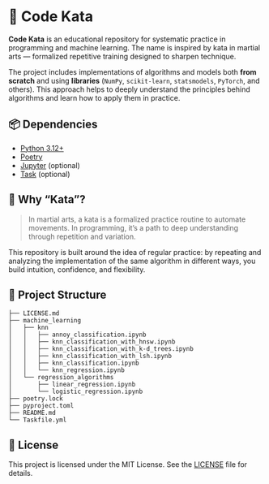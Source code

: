 # 🥋 Code Kata

**Code Kata** is an educational repository for systematic practice in programming and machine learning. The name is inspired by kata in martial arts — formalized repetitive training designed to sharpen technique.

The project includes implementations of algorithms and models both **from scratch** and using **libraries** (`NumPy`, `scikit-learn`, `statsmodels`, `PyTorch`, and others). This approach helps to deeply understand the principles behind algorithms and learn how to apply them in practice.

## 📦 Dependencies

* [Python 3.12+](https://www.python.org/downloads/)
* [Poetry](https://python-poetry.org/docs/#installation)
* [Jupyter](https://jupyter.org/) (optional)
* [Task](https://taskfile.dev/) (optional)

## 🚧 Why “Kata”?

> In martial arts, a kata is a formalized practice routine to automate movements.
> In programming, it’s a path to deep understanding through repetition and variation.

This repository is built around the idea of regular practice: by repeating and analyzing the implementation of the same algorithm in different ways, you build intuition, confidence, and flexibility.

## 📁 Project Structure

```structure
├── LICENSE.md
├── machine_learning
│   ├── knn
│   │   ├── annoy_classification.ipynb
│   │   ├── knn_classification_with_hnsw.ipynb
│   │   ├── knn_classification_with_k-d_trees.ipynb
│   │   ├── knn_classification_with_lsh.ipynb
│   │   ├── knn_classification.ipynb
│   │   └── knn_regression.ipynb
│   └── regression_algorithms
│       ├── linear_regression.ipynb
│       └── logistic_regression.ipynb
├── poetry.lock
├── pyproject.toml
├── README.md
└── Taskfile.yml
```

## 📜 License

This project is licensed under the MIT License. See the [LICENSE](./LICENSE) file for details.
